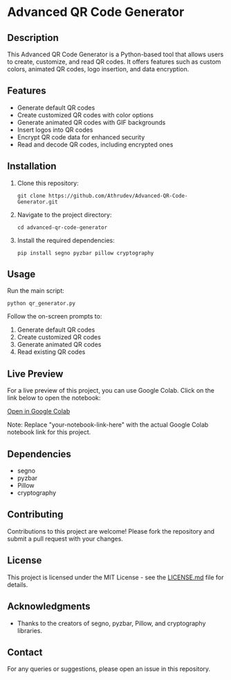 # Advanced QR Code Generator

## Description
This Advanced QR Code Generator is a Python-based tool that allows users to create, customize, and read QR codes. It offers features such as custom colors, animated QR codes, logo insertion, and data encryption.

## Features
- Generate default QR codes
- Create customized QR codes with color options
- Generate animated QR codes with GIF backgrounds
- Insert logos into QR codes
- Encrypt QR code data for enhanced security
- Read and decode QR codes, including encrypted ones

## Installation

1. Clone this repository:
   ```
   git clone https://github.com/Athrudev/Advanced-QR-Code-Generator.git
   ```

2. Navigate to the project directory:
   ```
   cd advanced-qr-code-generator
   ```

3. Install the required dependencies:
   ```
   pip install segno pyzbar pillow cryptography
   ```

## Usage

Run the main script:
```
python qr_generator.py
```

Follow the on-screen prompts to:
1. Generate default QR codes
2. Create customized QR codes
3. Generate animated QR codes
4. Read existing QR codes

## Live Preview

For a live preview of this project, you can use Google Colab. Click on the link below to open the notebook:

[Open in Google Colab](https://colab.research.google.com/drive/14YPJViLN5e4HMbVxolQsX1RgfdrpFRQf?usp=sharing)



Note: Replace "your-notebook-link-here" with the actual Google Colab notebook link for this project.

## Dependencies
- segno
- pyzbar
- Pillow
- cryptography

## Contributing
Contributions to this project are welcome! Please fork the repository and submit a pull request with your changes.

## License
This project is licensed under the MIT License - see the [LICENSE.md](LICENSE.md) file for details.

## Acknowledgments
- Thanks to the creators of segno, pyzbar, Pillow, and cryptography libraries.

## Contact
For any queries or suggestions, please open an issue in this repository.


